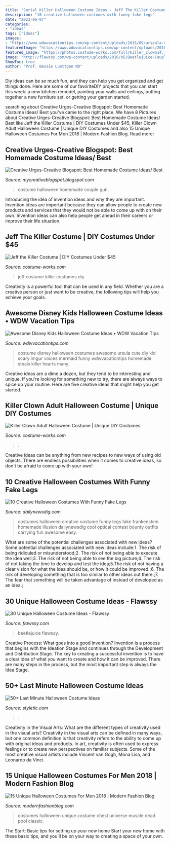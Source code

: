 ```yaml
---
title: "Serial Killer Halloween Costume Ideas - Jeff The Killer Costume"
description: "10 creative halloween costumes with funny fake legs"
date: "2023-06-07"
categories:
- "ideas"
tags: ["ideas"]
images:
- "https://www.wdwvacationtips.com/wp-content/uploads/2016/09/urseula-costume-1-768x1024-1.jpg"
featuredImage: "https://www.wdwvacationtips.com/wp-content/uploads/2016/09/urseula-costume-1-768x1024-1.jpg"
featured_image: "https://photos.costume-works.com/full/killer_clown14.jpg"
image: "http://flawssy.com/wp-content/uploads/2016/05/Beetlejuice-Couples-Costume-Idea.jpg"
ShowToc: true
author: "Prof. Bessie Luettgen MD"
---
```



Diy ideas can be so much fun, and they can help you get organized and get things done. Here are some of our favoriteDIY projects that you can start this week: a new kitchen remodel, painting your walls and ceilings, putting together a new furniture set, or getting your garden started.

	

		
searching about Creative Urges-Creative Blogspot: Best Homemade Costume Ideas/ Best you've came to the right place. We have 8 Pictures about Creative Urges-Creative Blogspot: Best Homemade Costume Ideas/ Best like Jeff the Killer Costume | DIY Costumes Under $45, Killer Clown Adult Halloween Costume | Unique DIY Costumes and also 15 Unique Halloween Costumes For Men 2018 | Modern Fashion Blog. Read more:
		
    
## Creative Urges-Creative Blogspot: Best Homemade Costume Ideas/ Best

<img loading=lazy src="https://4.bp.blogspot.com/-Mc1_OJ8iLcI/UISk6ZG1OWI/AAAAAAAAJ48/44WZq87QlcI/s1600/DSC_0061.JPG" onerror="this.onerror=null;this.src='https://tse3.mm.bing.net/th?id=OIP.NyOfR6F6ht04DyHbZ0vQIAHaLE&amp;pid=15.1';" alt="Creative Urges-Creative Blogspot: Best Homemade Costume Ideas/ Best">

_Source: mycreativeblogspot.blogspot.com_

>costume halloween homemade couple gun. 

	

Introducing the idea of invention ideas and why they are important.
Invention ideas are important because they can allow people to create new products and services that they would not be able to come up with on their own. Invention ideas can also help people get ahead in their careers or improve their life situation.

    
## Jeff The Killer Costume | DIY Costumes Under $45

<img loading=lazy src="https://photos.costume-works.com/full/jeff_the_killer1.jpg" onerror="this.onerror=null;this.src='https://tse2.mm.bing.net/th?id=OIP.zteMBgdif4W9V1oLjVOVQQHaM2&amp;pid=15.1';" alt="Jeff the Killer Costume | DIY Costumes Under $45">

_Source: costume-works.com_

>jeff costume killer costumes diy. 

	

Creativity is a powerful tool that can be used in any field. Whether you are a creative person or just want to be creative, the following tips will help you achieve your goals.

    
## Awesome Disney Kids Halloween Costume Ideas • WDW Vacation Tips

<img loading=lazy src="https://www.wdwvacationtips.com/wp-content/uploads/2016/09/urseula-costume-1-768x1024-1.jpg" onerror="this.onerror=null;this.src='https://tse4.mm.bing.net/th?id=OIP.Fr-36AKJimakunSk36d77AHaJ4&amp;pid=15.1';" alt="Awesome Disney Kids Halloween Costume Ideas • WDW Vacation Tips">

_Source: wdwvacationtips.com_

>costume disney halloween costumes awesome ursula cute diy kid scary imgur voices mermaid funny wdwvacationtips homemade steals killer hearts many. 

	

Creative ideas are a dime a dozen, but they tend to be interesting and unique. If you're looking for something new to try, there are always ways to spice up your routine. Here are five creative ideas that might help you get started.

    
## Killer Clown Adult Halloween Costume | Unique DIY Costumes

<img loading=lazy src="https://photos.costume-works.com/full/killer_clown14.jpg" onerror="this.onerror=null;this.src='https://tse2.mm.bing.net/th?id=OIP.LeLoFCEN0omHVkyojk4OtwHaMh&amp;pid=15.1';" alt="Killer Clown Adult Halloween Costume | Unique DIY Costumes">

_Source: costume-works.com_

>. 

	

Creative ideas can be anything from new recipes to new ways of using old objects. There are endless possibilities when it comes to creative ideas, so don't be afraid to come up with your own!

    
## 10 Creative Halloween Costumes With Funny Fake Legs

<img loading=lazy src="http://dailynewsdig.com/wp-content/uploads/2014/10/15-Creative-Halloween-Costumes-With-Funny-Fake-Legs-9.jpg" onerror="this.onerror=null;this.src='https://tse4.mm.bing.net/th?id=OIP.-WGc6EWLkp2zCzpWwrvYYQHaKG&amp;pid=15.1';" alt="10 Creative Halloween Costumes With Funny Fake Legs">

_Source: dailynewsdig.com_

>costumes halloween creative costume funny legs fake frankenstein homemade illusion dailynewsdig cool optical contest bounty outfits carrying fun awesome easy. 

	

What are some of the potential challenges associated with new ideas?
Some potential challenges associated with new ideas include:1. The risk of being ridiculed or misunderstood;2. The risk of not being able to execute the idea well;3. The risk of not being able to see the big picture;4. The risk of not taking the time to develop and test the idea;5.The risk of not having a clear vision for what the idea should be, or how it could be improved.;6. The risk of developing something that is too similar to other ideas out there.;7. The fear that something will be taken advantage of instead of developed as an idea.;
    
## 30 Unique Halloween Costume Ideas - Flawssy

<img loading=lazy src="http://flawssy.com/wp-content/uploads/2016/05/Beetlejuice-Couples-Costume-Idea.jpg" onerror="this.onerror=null;this.src='https://tse1.mm.bing.net/th?id=OIP.beJb3MwXG1EH3EIurVlznQHaLI&amp;pid=15.1';" alt="30 Unique Halloween Costume Ideas - Flawssy">

_Source: flawssy.com_

>beetlejuice flawssy. 

	

Creative Process: What goes into a good invention?
Invention is a process that begins with the Ideation Stage and continues through the Development and Distribution Stage. The key to creating a successful invention is to have a clear idea of what you want to create and how it can be improved. There are many steps in the process, but the most important step is always the Idea Stage.

    
## 50+ Last Minute Halloween Costume Ideas

<img loading=lazy src="https://styletic.com/wp-content/uploads/2016/10/last-minute-halloween-costumes/46-last-minute-halloween-costume-ideas.jpg" onerror="this.onerror=null;this.src='https://tse1.mm.bing.net/th?id=OIP.y7m0MdVUPRTSAP98AtMyOwHaLw&amp;pid=15.1';" alt="50+ Last Minute Halloween Costume Ideas">

_Source: styletic.com_

>. 

	

Creativity in the Visual Arts: What are the different types of creativity used in the visual arts?
Creativity in the visual arts can be defined in many ways, but one common definition is that creativity refers to the ability to come up with original ideas and products. In art, creativity is often used to express feelings or to create new perspectives on familiar subjects. Some of the most creative visual artists include Vincent van Gogh, Mona Lisa, and Leonardo da Vinci.

    
## 15 Unique Halloween Costumes For Men 2018 | Modern Fashion Blog

<img loading=lazy src="http://modernfashionblog.com/wp-content/uploads/2018/07/15-Unique-Halloween-Costumes-For-Men-2018-6.jpg" onerror="this.onerror=null;this.src='https://tse4.mm.bing.net/th?id=OIP.cKbuRGqUKResSGOtzeck5wHaO_&amp;pid=15.1';" alt="15 Unique Halloween Costumes For Men 2018 | Modern Fashion Blog">

_Source: modernfashionblog.com_

>costumes halloween unique costume chest universe muscle dead pool classic. 

	

The Start: Basic tips for setting up your new home
Start your new home with these basic tips, and you'll be on your way to creating a space of your own.

